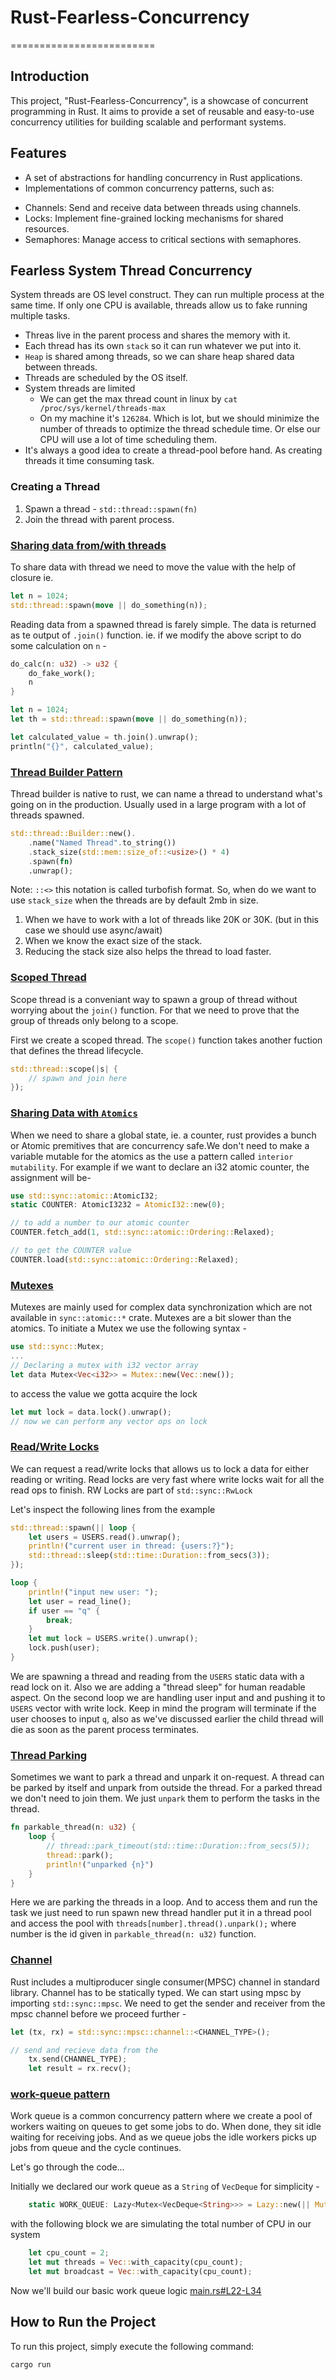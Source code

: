 # Rust-Fearless-Concurrency

=========================

## Introduction

This project, "Rust-Fearless-Concurrency", is a showcase of concurrent programming in Rust. It aims
to provide a set of reusable and easy-to-use concurrency utilities for building scalable and
performant systems.

## Features

- A set of abstractions for handling concurrency in Rust applications.
- Implementations of common concurrency patterns, such as:

* Channels: Send and receive data between threads using channels.
* Locks: Implement fine-grained locking mechanisms for shared resources.
* Semaphores: Manage access to critical sections with semaphores.

## Fearless System Thread Concurrency

System threads are OS level construct. They can run multiple process at the same time. If only one
CPU is available, threads allow us to fake running multiple tasks.

- Threas live in the parent process and shares the memory with it.
- Each thread has its own `stack` so it can run whatever we put into it.
- `Heap` is shared among threads, so we can share heap shared data between threads.
- Threads are scheduled by the OS itself.
- System threads are limited
  - We can get the max thread count in linux by `cat /proc/sys/kernel/threads-max`
  - On my machine it's `126284`. Which is lot, but we should minimize the number of threads to
    optimize the thread schedule time. Or else our CPU will use a lot of time scheduling them.
- It's always a good idea to create a thread-pool before hand. As creating threads it time consuming
  task.

### Creating a Thread

1. Spawn a thread - `std::thread::spawn(fn)`
2. Join the thread with parent process.

### [Sharing data from/with threads](./sharing-data-in-threads/src/main.rs)

To share data with thread we need to move the value with the help of closure ie.

```rust
let n = 1024;
std::thread::spawn(move || do_something(n));
```

Reading data from a spawned thread is farely simple. The data is returned as te output of `.join()`
function. ie. if we modify the above script to do some calculation on `n` -

```rust
do_calc(n: u32) -> u32 {
    do_fake_work();
    n
}

let n = 1024;
let th = std::thread::spawn(move || do_something(n));

let calculated_value = th.join().unwrap();
println("{}", calculated_value);
```

### [Thread Builder Pattern](./thread-builder-pattern/src/main.rs)

Thread builder is native to rust, we can name a thread to understand what's going on in the
production. Usually used in a large program with a lot of threads spawned.

```rust
std::thread::Builder::new().
    .name("Named Thread".to_string())
    .stack_size(std::mem::size_of::<usize>() * 4)
    .spawn(fn)
    .unwrap();
```

Note: `::<>` this notation is called turbofish format.
So, when do we want to use `stack_size` when the threads are by default 2mb in size.

1. When we have to work with a lot of threads like 20K or 30K. (but in this case we should
   use async/await)
2. When we know the exact size of the stack.
3. Reducing the stack size also helps the thread to load faster.

### [Scoped Thread](./scoped-thread/src/main.rs)

Scope thread is a conveniant way to spawn a group of thread without worrying about the `join()`
function. For that we need to prove that the group of threads only belong to a scope.

First we create a scoped thread. The `scope()` function takes another fuction that defines the
thread lifecycle.

```rust
std::thread::scope(|s| {
    // spawn and join here
});
```

### [Sharing Data with `Atomics`](./atomics/src/main.rs)

When we need to share a global state, ie. a counter, rust provides a bunch or Atomic premitives
that are concurrency safe.We don't need to make a variable mutable for the atomics as the use a
pattern called `interior mutability`. For example if we want to declare an i32 atomic counter,
the assignment will be-

```rust
use std::sync::atomic::AtomicI32;
static COUNTER: AtomicI3232 = AtomicI32::new(0);

// to add a number to our atomic counter
COUNTER.fetch_add(1, std::sync::atomic::Ordering::Relaxed);

// to get the COUNTER value
COUNTER.load(std::sync::atomic::Ordering::Relaxed);
```

### [Mutexes](./mutexes/src/main.rs)

Mutexes are mainly used for complex data synchronization which are not available in
`sync::atomic::*` crate. Mutexes are a bit slower than the atomics. To initiate a Mutex we use
the following syntax -

```rust
use std::sync::Mutex;
...
// Declaring a mutex with i32 vector array
let data Mutex<Vec<i32>> = Mutex::new(Vec::new());
```

to access the value we gotta acquire the lock

```rust
let mut lock = data.lock().unwrap();
// now we can perform any vector ops on lock
```

### [Read/Write Locks](./rwlocks/src/main.rs)

We can request a read/write locks that allows us to lock a data for either reading or writing. Read
locks are very fast where write locks wait for all the read ops to finish. RW Locks are part of
`std::sync::RwLock`

Let's inspect the following lines from the example

```rust
std::thread::spawn(|| loop {
    let users = USERS.read().unwrap();
    println!("current user in thread: {users:?}");
    std::thread::sleep(std::time::Duration::from_secs(3));
});

loop {
    println!("input new user: ");
    let user = read_line();
    if user == "q" {
        break;
    }
    let mut lock = USERS.write().unwrap();
    lock.push(user);
}
```

We are spawning a thread and reading from the `USERS` static data with a read lock on it. Also we
are adding a "thread sleep" for human readable aspect. On the second loop we are handling user
input and and pushing it to `USERS` vector with write lock. Keep in mind the program will terminate
if the user chooses to input `q`, also as we've discussed earlier the child thread will die as soon
as the parent process terminates.

### [Thread Parking](./thread-parking/src/main.rs)

Sometimes we want to park a thread and unpark it on-request. A thread can be parked by itself and
unpark from outside the thread. For a parked thread we don't need to join them. We just `unpark`
them to perform the tasks in the thread.

```rust
fn parkable_thread(n: u32) {
    loop {
        // thread::park_timeout(std::time::Duration::from_secs(5));
        thread::park();
        println!("unparked {n}")
    }
}
```

Here we are parking the threads in a loop. And to access them and run the task we just need to run
spawn new thread handler put it in a thread pool and access the pool with
`threads[number].thread().unpark();` where number is the id given in `parkable_thread(n: u32)`
function.

### [Channel](./channels/src/main.rs)

Rust includes a multiproducer single consumer(MPSC) channel in standard library. Channel has to be
statically typed. We can start using mpsc by importing `std::sync::mpsc`. We need to get the sender
and receiver from the mpsc channel before we proceed further -

```rust
let (tx, rx) = std::sync::mpsc::channel::<CHANNEL_TYPE>();

// send and recieve data from the
    tx.send(CHANNEL_TYPE);
    let result = rx.recv();
```

### [work-queue pattern](./work-queue/src/main.rs)

Work queue is a common concurrency pattern where we create a pool of workers waiting on queues to
get some jobs to do. When done, they sit idle waiting for receiving jobs. And as we queue jobs the
idle workers picks up jobs from queue and the cycle continues.

Let's go through the code...

Initially we declared our work queue as a `String` of `VecDeque` for simplicity -

```rust
    static WORK_QUEUE: Lazy<Mutex<VecDeque<String>>> = Lazy::new(|| Mutex::new(VecDeque::new()));
```

with the following block we are simulating the total number of CPU in our system

```rust
    let cpu_count = 2;
    let mut threads = Vec::with_capacity(cpu_count);
    let mut broadcast = Vec::with_capacity(cpu_count);
```

Now we'll build our basic work queue logic [main.rs#L22-L34](https://github.com/by-sabbir/rust-fearless-concurrency/blob/c0784816011c23499e535e0824916330dba82c86/work-queue/src/main.rs#L22-L34)




## How to Run the Project

To run this project, simply execute the following command:

```bash
cargo run
```

